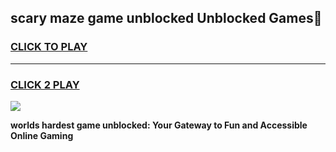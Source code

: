 
## scary maze game unblocked Unblocked Games👋
<h3>
<a href="https://premium.freeplayer.one?title=scary_maze_game_unblocked&ref=16F">CLICK TO PLAY</a></h3>
<hr>

<h3>
<a href="https://premium.freeplayer.one?title=scary_maze_game_unblocked&ref=16F">CLICK 2 PLAY</a>
  
</h3>

<a href="https://premium.freeplayer.one?title=scary_maze_game_unblocked&ref=16F/"><img src="https://clearcache.store/games.png"></a>


**worlds hardest game unblocked: Your Gateway to Fun and Accessible Online Gaming**
